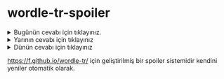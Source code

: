 # wordle-tr-spoiler

<details>
  <summary>Bugünün cevabı için tıklayınız.</summary>
  <br>
    <b> niçin </b>
</details>

<details>
  <summary>Yarının cevabı için tıklayınız</summary>
  <br>
   <b> keyfi </b>
</details>

<details>
  <summary>Dünün cevabı için tıklayınız </summary>
  <br>
  <b> komot </b>
</details>

https://f.github.io/wordle-tr/ için geliştirilmiş bir spoiler sistemidir kendini yeniler otomatik olarak.

